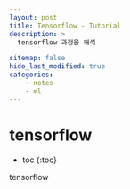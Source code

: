 ```yaml
---
layout: post
title: Tensorflow - Tutorial
description: >
  tensorflow 과정을 해석 

sitemap: false
hide_last_modified: true
categories:
    - notes
    - ml
---
```


# tensorflow

* toc
{:toc}

tensorflow